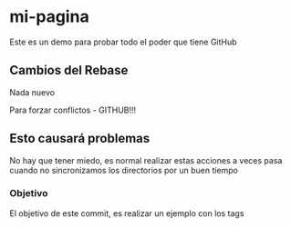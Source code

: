 # mi-pagina
Este es un demo para probar todo el poder que tiene GitHub

## Cambios del Rebase
Nada nuevo

Para forzar conflictos - GITHUB!!!

## Esto causará problemas
No hay que tener miedo, es normal realizar estas acciones
a veces pasa cuando no sincronizamos los directorios
por un buen tiempo


### Objetivo
El objetivo de este commit, es realizar un ejemplo con los tags
